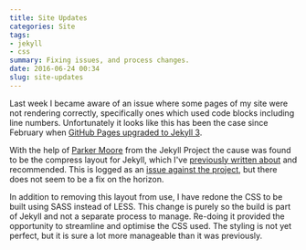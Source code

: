 ```yaml
---
title: Site Updates
categories: Site
tags:
- jekyll
- css
summary: Fixing issues, and process changes.
date: 2016-06-24 00:34
slug: site-updates
---
```

Last week I became aware of an issue where some pages of my site were not rendering correctly, specifically ones which used code blocks including line numbers. Unfortunately it looks like this has been the case since February when [GitHub Pages upgraded to Jekyll 3][ghp-jekyll3].

With the help of [Parker Moore][pm] from the Jekyll Project the cause was found to be the compress layout for Jekyll, which I've [previously written about][compress-post] and recommended. This is logged as an [issue against the project][compress-issue], but there does not seem to be a fix on the horizon.

In addition to removing this layout from use, I have redone the CSS to be built using SASS instead of LESS. This change is purely so the build is part of Jekyll and not a separate process to manage. Re-doing it provided the opportunity to streamline and optimise the CSS used. The styling is not yet perfect, but it is sure a lot more manageable than it was previously.

[compress-issue]: https://github.com/penibelst/jekyll-compress-html/issues/71 "Nested <pre> tags cause output errors · Issue #71 · penibelst/jekyll-compress-html"
[ghp-jekyll3]: https://github.com/blog/2100-github-pages-now-faster-and-simpler-with-jekyll-3-0 "GitHub Pages now faster and simpler with Jekyll 3.0"
[compress-post]: /2014/06/12/jekyll-compress-a-pure-liquid-way-to-compress-html/ "jekyll-compress - A pure Liquid way to compress HTML" 
[pm]: https://byparker.com/ "Parker Moore - By Parker"
